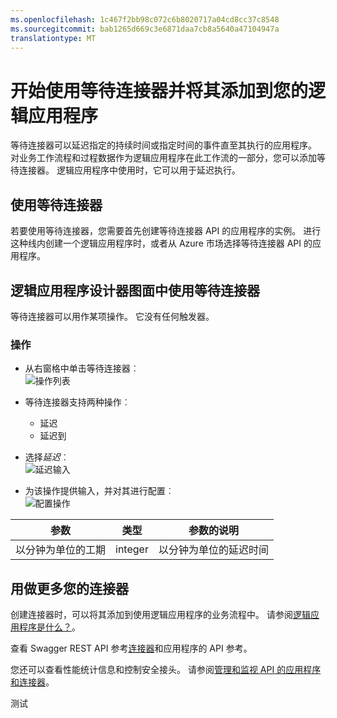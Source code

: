 ```yaml
---
ms.openlocfilehash: 1c467f2bb98c072c6b8020717a04cd8cc37c8548
ms.sourcegitcommit: bab1265d669c3e6871daa7cb8a5640a47104947a
translationtype: MT
---
```

<properties 
   pageTitle="在应用程序逻辑中使用等待连接器 |Microsoft Azure 应用程序服务" 
   description="如何创建和配置等待接口或 API 的应用程序并在 Azure 应用程序服务中的一个逻辑应用程序中使用它" 
   services="app-service\logic" 
   documentationCenter=".net,nodejs,java" 
   authors="rajeshramabathiran" 
   manager="dwrede" 
   editor=""/>

<tags
   ms.service="app-service-logic"
   ms.devlang="multiple"
   ms.topic="article"
   ms.tgt_pltfrm="na"
   ms.workload="integration" 
   ms.date="08/23/2015"
   ms.author="rajram"/>

# 开始使用等待连接器并将其添加到您的逻辑应用程序
等待连接器可以延迟指定的持续时间或指定时间的事件直至其执行的应用程序。 对业务工作流程和过程数据作为逻辑应用程序在此工作流的一部分，您可以添加等待连接器。 逻辑应用程序中使用时，它可以用于延迟执行。

## 使用等待连接器
若要使用等待连接器，您需要首先创建等待连接器 API 的应用程序的实例。 进行这种线内创建一个逻辑应用程序时，或者从 Azure 市场选择等待连接器 API 的应用程序。

## 逻辑应用程序设计器图面中使用等待连接器
等待连接器可以用作某项操作。 它没有任何触发器。

### 操作
- 从右窗格中单击等待连接器︰  
![操作列表][1]
- 等待连接器支持两种操作︰ 
    - 延迟
    - 延迟到
     
- 选择*延迟*︰  
![延迟输入][2]
- 为该操作提供输入，并对其进行配置︰  
![配置操作][3]

参数|类型|参数的说明
---|---|---
以分钟为单位的工期|integer|以分钟为单位的延迟时间


## 用做更多您的连接器
创建连接器时，可以将其添加到使用逻辑应用程序的业务流程中。 请参阅[逻辑应用程序是什么？](app-service-logic-what-are-logic-apps.md)。

查看 Swagger REST API 参考[连接器](http://go.microsoft.com/fwlink/p/?LinkId=529766)和应用程序的 API 参考。

您还可以查看性能统计信息和控制安全接头。 请参阅[管理和监视 API 的应用程序和连接器](../app-service-api/app-service-api-manage-in-portal.md)。

<!--References -->
[1]: ./media/app-service-logic-wait/ListOfActions.PNG
[2]: ./media/app-service-logic-wait/DelayInput.PNG
[3]: ./media/app-service-logic-wait/ActionConfigured.PNG

测试
